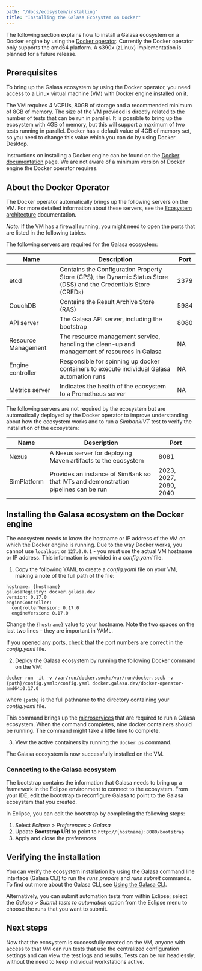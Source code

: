 ```yaml
---
path: "/docs/ecosystem/installing"
title: "Installing the Galasa Ecosystem on Docker"
---
```



The following section explains how to install a Galasa ecosystem on a Docker engine by using the <a href="https://github.com/galasa-dev/docker-operator " target="_blank"> Docker operator</a>. Currently the Docker operator only supports the amd64 platform. A s390x (zLinux) implementation is planned for a future release.

## Prerequisites

To bring up the Galasa ecosystem by using the Docker operator, you need access to a Linux virtual machine (VM) with Docker engine installed on it. 

The VM requires 4 VCPUs, 80GB of storage and a recommended minimum of 8GB of memory. The size of the VM provided is directly related to the number of tests that can be run in parallel. It is possible to bring up the ecosystem with 4GB of memory, but this will support a maximum of two tests running in parallel. Docker has a default value of 4GB of memory set, so you need to change this value which you can do by using Docker Desktop. 

Instructions on installing a Docker engine can be found on the <a href="https://docs.docker.com/engine/install/" target="_blank"> Docker documentation</a> page. We are not aware of a minimum version of Docker engine the Docker operator requires. 


## About the Docker Operator

The Docker operator automatically brings up the following servers on the VM. For more detailed information about these servers, see the [Ecosystem architecture](/docs/ecosystem/architecture) documentation.

*Note:* If the VM has a firewall running, you might need to open the ports that are listed in the following tables.  

The following servers are required for the Galasa ecosystem:  


| Name      | Description | Port
| ----------- | ----------- |----------- |
| etcd| Contains the Configuration Property Store (CPS), the Dynamic Status Store (DSS) and the Credentials Store (CREDs)       | 2379 |
| CouchDB| Contains the Result Archive Store (RAS)   |  5984  |
| API server | The Galasa API server, including the bootstrap     |  8080    |
| Resource Management | The resource management service, handling the clean-up and management of resources in Galasa     | NA |
| Engine controller | Responsible for spinning up docker containers to execute individual Galasa automation runs    | NA |
| Metrics server | Indicates the health of the ecosystem to a Prometheus server   | NA |

The following servers are not required by the ecosystem but are automatically deployed by the Docker operator to improve understanding about how the ecosystem works and to run a *SimbankIVT* test to verify the installation of the ecosystem:

| Name      | Description | Port
| ----------- | ----------- |----------- |
| Nexus| A Nexus server for deploying Maven artifacts to the ecosystem  | 8081 |
| SimPlatform| Provides an instance of SimBank so that IVTs and demonstration pipelines can be run    |2023, 2027, 2080, 2040 |


## Installing the Galasa ecosystem on the Docker engine

The ecosystem needs to know the hostname or IP address of the VM on which the Docker engine is running. Due to the way Docker works, you cannot use ```localhost``` or  ```127.0.0.1``` - you must use the actual VM hostname or IP address. This information is provided in a *config.yaml* file. 

1. Copy the following YAML to create a *config.yaml* file on your VM, making a note of the full path of the file:

```
hostname: {hostname}
galasaRegistry: docker.galasa.dev
version: 0.17.0
engineController:
  controllerVersion: 0.17.0
  engineVersion: 0.17.0
```

Change the ```{hostname}``` value to your hostname. Note the two spaces on the last two lines -  they are important in YAML.

If you opened any ports, check that the port numbers are correct in the *config.yaml* file. 

2. Deploy the Galasa ecosystem by running the following Docker command on the VM:

```
docker run -it -v /var/run/docker.sock:/var/run/docker.sock -v {path}/config.yaml:/config.yaml docker.galasa.dev/docker-operator-amd64:0.17.0
```
where ```{path}``` is the full pathname to the directory containing your *config.yaml* file.

This command brings up the [microservices](/docs/ecosystem/architecture) that are required to run a Galasa ecosystem. When the command completes, nine docker containers should be running. The command might take a little time to complete. 

3. View the active containers by running the ```docker ps``` command.

The Galasa ecosystem is now successfully installed on the VM.

### Connecting to the Galasa ecosystem

The bootstrap contains the information that Galasa needs to bring up a framework in the Eclipse environment to connect to the ecosystem. From your IDE, edit the bootstrap to reconfigure Galasa to point to the Galasa ecosystem that you created. 

In Eclipse, you can edit the bootstrap by completing the following steps:

1.  Select *Eclipse > Preferences > Galasa* 
2.  Update **Bootstrap URI** to point to ```http://{hostname}:8080/bootstrap``` 
3.  Apply and close the preferences   


## Verifying the installation

You can verify the ecosystem installation by using the Galasa command line interface (Galasa CLI) to run the _runs prepare_ and _runs submit_ commands. To find out more about the Galasa CLI, see [Using the Galasa CLI](/docs/cli-command-reference/cli-command-reference).

Alternatively, you can submit automation tests from within Eclipse; select the *Galasa > Submit tests to automation* option from the Eclipse menu to choose the runs that you want to submit.

## Next steps

Now that the ecosystem is successfully created on the VM, anyone with access to that VM can run tests that use the centralized configuration settings and can view the test logs and results. Tests can be run headlessly, without the need to keep individual workstations active.  
